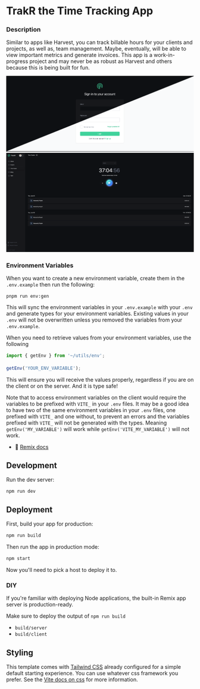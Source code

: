# TrakR the Time Tracking App

### Description

Similar to apps like Harvest, you can track billable hours for your clients and projects, as well as, team management. Maybe, eventually, will be able to view important metrics and generate invoices. This app is a work-in-progress project and may never be as robust as Harvest and others because this is being built for fun. 

![trackr_login.png](public/images/trackr_login_2.png)
![trackr_time.png](public/images/trackr_time.png)

### Environment Variables

When you want to create a new environment variable, create them in the `.env.example` then run the following:

```shell
pnpm run env:gen
```

This will sync the environment variables in your `.env.example` with your `.env` and generate types for your environment variables. Existing values in your `.env` will not be overwritten unless you removed the variables from your `.env.example`.

When you need to retrieve values from your environment variables, use the following

```typescript
import { getEnv } from '~/utils/env';

getEnv('YOUR_ENV_VARIABLE');
```

This will ensure you will receive the values properly, regardless if you are on the client or on the server. And it is type safe!

Note that to access environment variables on the client would require the variables to be prefixed with `VITE_` in your `.env` files. It may be a good idea to have two of the same environment variables in your `.env` files, one prefixed with `VITE_` and one without, to prevent an errors and the variables prefixed with `VITE_` will not be generated with the types. Meaning `getEnv('MY_VARIABLE')` will work while `getEnv('VITE_MY_VARIABLE')` will not work.

- 📖 [Remix docs](https://remix.run/docs)

## Development

Run the dev server:

```shellscript
npm run dev
```

## Deployment

First, build your app for production:

```sh
npm run build
```

Then run the app in production mode:

```sh
npm start
```

Now you'll need to pick a host to deploy it to.

### DIY

If you're familiar with deploying Node applications, the built-in Remix app server is production-ready.

Make sure to deploy the output of `npm run build`

- `build/server`
- `build/client`

## Styling

This template comes with [Tailwind CSS](https://tailwindcss.com/) already configured for a simple default starting experience. You can use whatever css framework you prefer. See the [Vite docs on css](https://vitejs.dev/guide/features.html#css) for more information.
